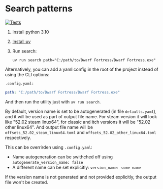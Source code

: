 # Search patterns

[![Tests](https://github.com/dfint/search_offsets/actions/workflows/tests.yml/badge.svg)](https://github.com/dfint/search_offsets/actions/workflows/tests.yml)

1. Install python 3.10

2. [Install uv](https://docs.astral.sh/uv/getting-started/installation/)

3. Run search:

    ```shell
    uv run search path="C:/path/to/Dwarf Fortress/Dwarf Fortress.exe"
    ```

Alternatively, you can add a yaml config in the root of the project instead of using the CLI options:

`.config.yaml:`

```yaml
path: "C:/path/to/Dwarf Fortress/Dwarf Fortress.exe"
```

And then run the utility just with `uv run search`.

By default, version name is set to be autogenerated (in file `defaults.yaml`), and it will be used as part of output file name.
For steam version it will look like "52.02 steam linux64",
for classic and itch versions it will be "52.02 other linux64".
And output file name will be `offsets_52.02_steam_linux64.toml` and `offsets_52.02_other_linux64.toml` respectively.

This can be overrirden using `.config.yaml`:

- Name autogeneration can be swithched off using `autogenerate_version_name: false`
- A different name can be set explicitly: `version_name: some name`

If the version name is not generated and not provided explicitly, the output file won't be created.

